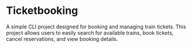 # Ticketbooking
A simple CLI project designed for booking and managing train tickets. This project allows users to easily search for available trains, book tickets, cancel reservations, and view booking details.
